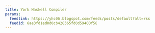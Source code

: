 ```yaml
---
title: York Haskell Compiler
params:
  feedlink: https://yhc06.blogspot.com/feeds/posts/default?alt=rss
  feedid: 6ae3fd1ed0d0cb428365fd0d59400f58
---
```

